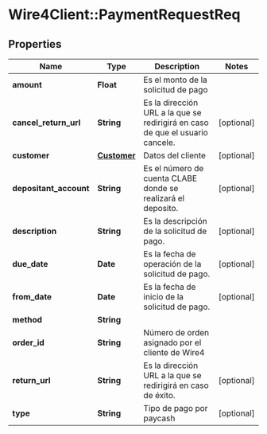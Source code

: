 # Wire4Client::PaymentRequestReq

## Properties
Name | Type | Description | Notes
------------ | ------------- | ------------- | -------------
**amount** | **Float** | Es el monto de la solicitud de pago | 
**cancel_return_url** | **String** | Es la dirección URL a la que se redirigirá en caso de que el usuario cancele. | [optional] 
**customer** | [**Customer**](Customer.md) | Datos del cliente | [optional] 
**depositant_account** | **String** | Es el número de cuenta CLABE donde se realizará el deposito. | [optional] 
**description** | **String** | Es la descripción de la solicitud de pago. | [optional] 
**due_date** | **Date** | Es la fecha de operación de la solicitud de pago. | [optional] 
**from_date** | **Date** | Es la fecha de inicio de la solicitud de pago.  | [optional] 
**method** | **String** |  | 
**order_id** | **String** | Número de orden asignado por el cliente de Wire4 | 
**return_url** | **String** | Es la dirección URL a la que se redirigirá en caso de éxito. | [optional] 
**type** | **String** | Tipo de pago por paycash | [optional] 


